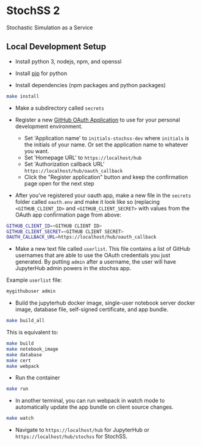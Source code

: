 # StochSS 2

Stochastic Simulation as a Service

## Local Development Setup

- Install python 3, nodejs, npm, and openssl

- Install [pip](https://pip.pypa.io/en/stable/installing/) for python

- Install dependencies (npm packages and python packages)
```bash
make install
```

- Make a subdirectory called `secrets`

- Register a new [GitHub OAuth Application](https://github.com/settings/applications/new) to use for your personal development environment.
  - Set 'Application name' to `initials-stochss-dev` where `initials` is the initials of your name. Or set the application name to whatever you want.
  - Set 'Homepage URL' to `https://localhost/hub`
  - Set 'Authorization callback URL' `https://localhost/hub/oauth_callback`
  - Click the "Register application" button and keep the confirmation page open for the next step

- After you've registered your oauth app, make a new file in the `secrets` folder called `oauth.env` and make it look like so (replacing `<GITHUB_CLIENT_ID>` and `<GITHUB_CLIENT_SECRET>` with values from the OAuth app confirmation page from above:
```bash
GITHUB_CLIENT_ID=<GITHUB CLIENT ID>
GITHUB_CLIENT_SECRET=<GITHUB CLIENT SECRET>
OAUTH_CALLBACK_URL=https://localhost/hub/oauth_callback
```

- Make a new text file called `userlist`. This file contains a list of GitHub usernames that are able to use the OAuth credentials you just generated. By putting `admin` after a username, the user will have JupyterHub admin powers in the stochss app.

Example `userlist` file:
```bash
mygithubuser admin
```

- Build the jupyterhub docker image, single-user notebook server docker image, database file, self-signed certificate, and app bundle.
```bash
make build_all
```

This is equivalent to:
```bash
make build
make notebook_image
make database
make cert
make webpack
```

- Run the container
```bash
make run
```

- In another terminal, you can run webpack in watch mode to automatically update the app bundle on client source changes.
```bash
make watch
```

- Navigate to `https://localhost/hub` for JupyterHub or `https://localhost/hub/stochss` for StochSS.

